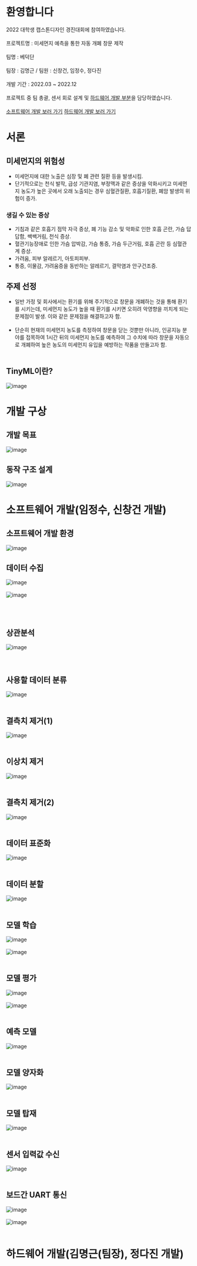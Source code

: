 # 환영합니다
2022 대학생 캡스톤디자인 경진대회에 참여하였습니다.<br/><br/>
프로젝트명 : 미세먼지 예측을 통한 자동 개폐 창문 제작<br/><br/>
팀명 : 베덕단<br/><br/>
팀장 : 김명근 / 팀원 : 신창건, 임정수, 정다진<br/><br/>
개발 기간 : 2022.03 ~ 2022.12<br/><br/>
프로젝트 중 팀 총괄, 센서 회로 설계 및 [하드웨어 개발 부분](https://github.com/dontoong/smart_window#하드웨어-설계)을 담당하였습니다.<br/><br/>
[소프트웨어 개발 보러 가기](https://github.com/dontoong/smart_window#소프트웨어-설계)
[하드웨어 개발 보러 가기](https://github.com/dontoong/smart_window#하드웨어-설계)
# 서론
## 미세먼지의 위험성
- 미세먼지에 대한 노출은 심장 및 폐 관련 질환 등을 발생시킴.
- 단기적으로는 천식 발작, 급성 기관지염, 부정맥과 같은 증상을 악화시키고 미세먼지 농도가 높은 곳에서 오래 노출되는 경우 심혈관질환, 호흡기질환, 폐암 발생의 위험이 증가.
### 생길 수 있는 증상
- 기침과 같은 호흡기 점막 자극 증상, 폐 기능 감소 및 악화로 인한 호흡 곤란, 가슴 답답함, 쌕쌕거림, 천식 증상.
- 혈관기능장애로 인한 가슴 압박감, 가슴 통증, 가슴 두근거림, 호흡 곤란 등 심혈관계 증상.
- 가려움, 피부 알레르기, 아토피피부.
- 통증, 이물감, 가려움증을 동반하는 알레르기, 결막염과 안구건조증.

## 주제 선정
- 일반 가정 및 회사에서는 환기를 위해 주기적으로 창문을 개폐하는 것을 통해 환기를 시키는데, 미세먼지 농도가 높을 때 환기를 시키면 오히려 악영향을 끼치게 되는 문제점이 발생. 이와 같은 문제점을 해결하고자 함.<br/><br/>
- 단순히 현재의 미세먼지 농도를 측정하여 창문을 닫는 것뿐만 아니라, 인공지능 분야를 접목하여 1시간 뒤의 미세먼지 농도를 예측하여 그 수치에 따라 창문을 자동으로 개폐하여 높은 농도의 미세먼지 유입을 예방하는 작품을 만들고자 함.<br/><br/>

## TinyML이란?
![image](https://github.com/dontoong/smart_window/assets/106039761/64c11f61-ceaa-4303-a2b3-40061eee413f)

# 개발 구상
## 개발 목표
![image](https://github.com/dontoong/smart_window/assets/106039761/d45936b8-eee8-40d7-8891-942d8424e6aa)

## 동작 구조 설계
![image](https://github.com/dontoong/smart_window/assets/106039761/5fdc010c-d862-4163-9871-6c5fe943a8fe)

# 소프트웨어 개발(임정수, 신창건 개발)
## 소프트웨어 개발 환경
![image](https://github.com/dontoong/smart_window/assets/106039761/d0802473-8b64-490f-a831-713bd086a038)

## 데이터 수집
![image](https://github.com/dontoong/smart_window/assets/106039761/9cd9d623-22b2-4671-928d-4fbefbbf9224)
<br/><br/>
![image](https://github.com/dontoong/smart_window/assets/106039761/7a9183b9-eb3e-4784-9e8a-1aa8a1401917)

<br/><br/>

## 상관분석
![image](https://github.com/dontoong/smart_window/assets/106039761/24b0a12e-1e66-4f6f-a7e0-2e5e223a9678)\
<br/><br/>

## 사용할 데이터 분류
![image](https://github.com/dontoong/smart_window/assets/106039761/2efa2613-f591-4b8c-8c64-219766180400)
<br/><br/>

## 결측치 제거(1)
![image](https://github.com/dontoong/smart_window/assets/106039761/b0635f7d-da1a-4417-bb62-a537c3ef0f4c)
<br/><br/>

## 이상치 제거
![image](https://github.com/dontoong/smart_window/assets/106039761/19628ec6-d7b2-46a7-afeb-170c06d90bb2)
<br/><br/>

## 결측치 제거(2)
![image](https://github.com/dontoong/smart_window/assets/106039761/a83fb3a2-1df5-4d1b-8b8e-40012078e004)
<br/><br/>

## 데이터 표준화
![image](https://github.com/dontoong/smart_window/assets/106039761/1791fe4f-9236-4a6c-b192-15f708c2a5df)
<br/><br/>

## 데이터 분할
![image](https://github.com/dontoong/smart_window/assets/106039761/b42f455a-61ec-4ab9-9d6d-3b7abb8f5912)
<br/><br/>

## 모델 학습
![image](https://github.com/dontoong/smart_window/assets/106039761/b5bf8200-b4bd-4179-829e-c97fdb38b9a1)
<br/><br/>
![image](https://github.com/dontoong/smart_window/assets/106039761/f10001a7-d329-47ec-b625-8bf66b66201a)
<br/><br/>

## 모델 평가
![image](https://github.com/dontoong/smart_window/assets/106039761/d9c931a8-9a91-45d8-bb52-9e143942123a)
<br/><br/>
![image](https://github.com/dontoong/smart_window/assets/106039761/e61f4057-3b70-4b9c-8e94-79f50eb42a22)
<br/><br/>

## 예측 모델
![image](https://github.com/dontoong/smart_window/assets/106039761/dffa9db8-7937-41d3-ad39-40b7c6d15212)
<br/><br/>

## 모델 양자화
![image](https://github.com/dontoong/smart_window/assets/106039761/04a4f368-55d1-4374-9c4f-d22b60c891a4)
<br/><br/>

## 모델 탑재
![image](https://github.com/dontoong/smart_window/assets/106039761/e5c60039-b5b6-42b4-b30f-ab46129bfc4a)
<br/><br/>

## 센서 입력값 수신
![image](https://github.com/dontoong/smart_window/assets/106039761/7d4da563-1404-4f75-a3a8-e3cb92957884)
<br/><br/>

## 보드간 UART 통신
![image](https://github.com/dontoong/smart_window/assets/106039761/2c6adcd7-7c1d-4a19-a1fc-8e45c5e69084)
<br/><br/>
![image](https://github.com/dontoong/smart_window/assets/106039761/8d33a1e9-87e8-4fbc-b621-e46acab17e74)
<br/><br/>

# 하드웨어 개발(김명근(팀장), 정다진 개발)
